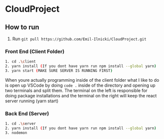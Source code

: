 # CloudProject
## How to run

1. Run `git pull https://github.com/Emil-Ilnicki/CloudProject.git` 

### Front End (Client Folder)

```bash
1. cd .\client
2. yarn install (If you dont have yarn run npm install --global yarn)
3. yarn start (MAKE SURE SERVER IS RUNNING FIRST)
```

When youre actually programming inside of the client folder what I like to do is open up VSCode by doing `code .` 
inside of the directory and opening up two terminals and split them. The terminal on the left is responsible for doing package installations
and the terminal on the right will keep the react server running (yarn start)

### Back End (Server)

```bash
1. cd .\server
2. yarn install (If you dont have yarn run npm install --global yarn)
3. nodemon
```
